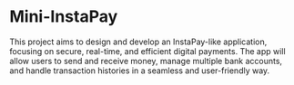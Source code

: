 # Mini-InstaPay
This project aims to design and develop an InstaPay-like application, focusing on secure, real-time, and efficient digital payments. The app will allow users to send and receive money, manage multiple bank accounts, and handle transaction histories in a seamless and user-friendly way. 
